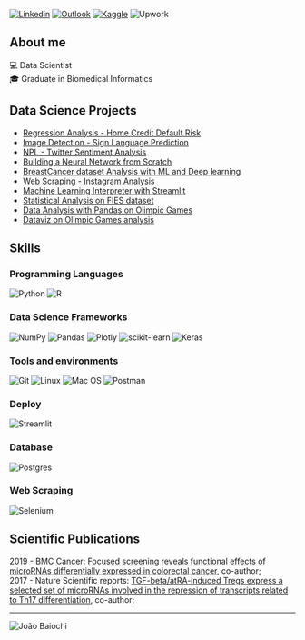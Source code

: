 [![Linkedin](https://img.shields.io/badge/LinkedIn-João%20Baiochi-blue?logo=Linkedin&logoColor=white&link=https://www.linkedin.com/in/joaobaiochi/)](https://www.linkedin.com/in/joaobaiochi/)
[![Outlook](https://img.shields.io/badge/Mail-joao.baiochi@outlook.com.br-blue?logo=microsoft-outlook&logoColor=white)](mailto:joao.baiochi@outlook.com.br)
[![Kaggle](https://img.shields.io/badge/Kaggle-baiochi-035a7d?logo=kaggle&logoColor=white)](https://www.kaggle.com/baiochi)
![Upwork](https://img.shields.io/badge/UpWork-6FDA44?logo=Upwork&logoColor=white)

## About me  

💻 Data Scientist  
🎓 Graduate in Biomedical Informatics 

## Data Science Projects  

- [Regression Analysis - Home Credit Default Risk](https://github.com/baiochi/Data-Science-Portfolio/tree/main/Regression%20-%20Home%20Credit%20Default%20Risk)  
- [Image Detection - Sign Language Prediction](https://github.com/baiochi/Data-Science-Portfolio/tree/main/Image%20Detection%20-%20Sign%20Languages) 
- [NPL - Twitter Sentiment Analysis](https://github.com/baiochi/Data-Science-Portfolio/tree/main/NPL%20-%20Twitter%20Sentiment%20Analysis)  
- [Building a Neural Network from Scratch](https://nbviewer.org/github/baiochi/LetsCode/blob/main/8_RNN/Neural%20Network%20from%20Scratch.ipynb)  
- [BreastCancer dataset Analysis with ML and Deep learning](https://nbviewer.org/github/baiochi/LetsCode/blob/main/8_RNN/projects/Mini%20Projeto%201.ipynb#)  
- [Web Scraping - Instagram Analysis](https://github.com/baiochi/InstagramScraping)  
- [Machine Learning Interpreter with Streamlit](https://github.com/baiochi/Machine-Learning-Interpreter)  
- [Statistical Analysis on FIES dataset](https://nbviewer.org/github/baiochi/LetsCode/blob/main/4_Statistics/Projeto_Estatistica.ipynb)  
- [Data Analysis with Pandas on Olimpic Games](https://nbviewer.org/github/baiochi/LetsCode/blob/main/3_Libraries_APIs/Projetos/Projeto%20-%20Pandas.ipynb)  
- [Dataviz on Olimpic Games analysis](https://nbviewer.org/github/baiochi/LetsCode/blob/main/3_Libraries_APIs/Projetos/Dataviz.ipynb)


## Skills  

### Programming Languages 
![Python](https://img.shields.io/badge/python-3670A0?style=for-the-badge&logo=python&logoColor=ffdd54)
![R](https://img.shields.io/badge/r-%23276DC3.svg?style=for-the-badge&logo=r&logoColor=white)

### Data Science Frameworks
![NumPy](https://img.shields.io/badge/numpy-%23013243.svg?style=for-the-badge&logo=numpy&logoColor=white)
![Pandas](https://img.shields.io/badge/pandas-%23150458.svg?style=for-the-badge&logo=pandas&logoColor=white)
![Plotly](https://img.shields.io/badge/Plotly-%233F4F75.svg?style=for-the-badge&logo=plotly&logoColor=white)
![scikit-learn](https://img.shields.io/badge/scikit--learn-%23F7931E.svg?style=for-the-badge&logo=scikit-learn&logoColor=white)
![Keras](https://img.shields.io/badge/Keras-%23D00000.svg?style=for-the-badge&logo=Keras&logoColor=white)

### Tools and environments
![Git](https://img.shields.io/badge/git-%23F05033.svg?style=for-the-badge&logo=git&logoColor=white)
![Linux](https://img.shields.io/badge/Linux-FCC624?style=for-the-badge&logo=linux&logoColor=black)
![Mac OS](https://img.shields.io/badge/mac%20os-000000?style=for-the-badge&logo=apple&logoColor=F0F0F0)
![Postman](https://img.shields.io/badge/Postman-FF6C37?style=for-the-badge&logo=postman&logoColor=white)

### Deploy 
![Streamlit](https://img.shields.io/badge/Streamlit-FF4B4B?style=for-the-badge&logo=Streamlit&logoColor=white)

### Database
![Postgres](https://img.shields.io/badge/postgres-%23316192.svg?style=for-the-badge&logo=postgresql&logoColor=white) 

### Web Scraping
![Selenium](https://img.shields.io/badge/-selenium-%43B02A?style=for-the-badge&logo=selenium&logoColor=white)


## Scientific Publications

2019 - BMC Cancer: [Focused screening reveals functional effects of microRNAs differentially expressed in colorectal cancer](https://doi.org/10.1186/s12885-019-6468-5), co-author;  
2017 - Nature Scientific reports: [TGF-beta/atRA-induced Tregs express a selected set of microRNAs involved in the repression of transcripts related to Th17 differentiation](https://doi.org/10.1038/s41598-017-03456-8), co-author;


---  

![João Baiochi](https://github-readme-stats.vercel.app/api?username=baiochi&show_icons=true&theme=dark&count_private=true)

<!-- <details>
  <summary> Main Languages</summary>

  ![Top Langs](https://github-readme-stats.vercel.app/api/top-langs/?username=baiochi&layout=compact&theme=dark)

</details> -->
<!--
**baiochi/baiochi** is a ✨ _special_ ✨ repository because its `README.md` (this file) appears on your GitHub profile.

Here are some ideas to get you started:

- 🔭 I’m currently working on ...
- 🌱 I’m currently learning ...
- 👯 I’m looking to collaborate on ...
- 🤔 I’m looking for help with ...
- 💬 Ask me about ...
- 📫 How to reach me: ...
- 😄 Pronouns: ...
- ⚡ Fun fact: ...
-->
